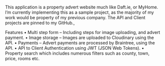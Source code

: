 This application is a property advert website much like Daft.ie, or MyHome. I’m currently
implementing this as a sample project, as the majority of my work would be property of my
previous company. The API and Client projects are pinned to my GitHub.,

Features
• Multi step form – Including steps for image uploading, and advert payment.
• Image storage – Images are uploaded to Cloudinary using the API.
• Payments – Advert payments are processed by Braintree, using the API.
• API to Client Authentication using JWT (JSON Web Tokens).
• Property search which includes numerous filters such as county, town, price, rooms
etc.
